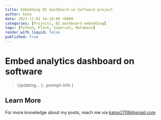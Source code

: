 ```yaml
---
title: Embedding BI dashboard on Software project
author: kato
date: 2023-11-01 14:10:00 +0800
categories: [Projects, BI dashboard embedding]
tags: [Python, Flask, Superset, Metabase]
render_with_liquid: false
published: true
---
```


# Embed analytics dashboard on software

> Updating...
{: .prompt-info }


## Learn More

For more knowledge about my posts, reach me via [katoo2706@gmail.com](mailto:katoo2706@gmail.com)
